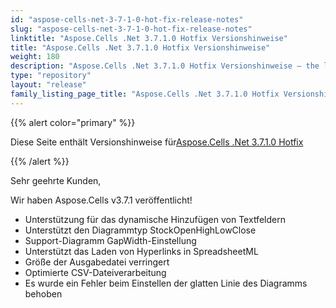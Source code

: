 ```yaml
---
id: "aspose-cells-net-3-7-1-0-hot-fix-release-notes"
slug: "aspose-cells-net-3-7-1-0-hot-fix-release-notes"
linktitle: "Aspose.Cells .Net 3.7.1.0 Hotfix Versionshinweise"
title: "Aspose.Cells .Net 3.7.1.0 Hotfix Versionshinweise"
weight: 180
description: "Aspose.Cells .Net 3.7.1.0 Hotfix Versionshinweise – the latest updates and fixes."
type: "repository"
layout: "release"
family_listing_page_title: "Aspose.Cells .Net 3.7.1.0 Hotfix Versionshinweise"
---
```

{{% alert color="primary" %}} 

 Diese Seite enthält Versionshinweise für[Aspose.Cells .Net 3.7.1.0 Hotfix](https://releases.aspose.com/cells/net/new-releases/aspose.cells-.net-3.7.1.0-hot-fix/)

{{% /alert %}} 

 Sehr geehrte Kunden,

 Wir haben Aspose.Cells v3.7.1 veröffentlicht!

- Unterstützung für das dynamische Hinzufügen von Textfeldern
- Unterstützt den Diagrammtyp StockOpenHighLowClose
- Support-Diagramm GapWidth-Einstellung
- Unterstützt das Laden von Hyperlinks in SpreadsheetML
- Größe der Ausgabedatei verringert
- Optimierte CSV-Dateiverarbeitung
- Es wurde ein Fehler beim Einstellen der glatten Linie des Diagramms behoben


